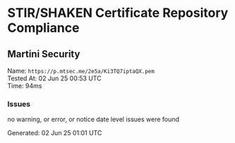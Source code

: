 # STIR/SHAKEN Certificate Repository Compliance

## Martini Security

Name: `https://p.mtsec.me/2e5a/Ki3TQ7iptaQX.pem`\
Tested At: 02 Jun 25 00:53 UTC\
Time: 94ms

### Issues

no warning, or error, or notice date level issues were found

Generated: 02 Jun 25 01:01 UTC